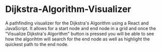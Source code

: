 # Dijkstra-Algorithm-Visualizer
A pathfinding visualizer for the Dijkstra's Algorithm using a React and JavaScript.
It allows for a start node and end node in a grid and once the "Visualize Dijkstra's Algorithm" button is pressed you will be able to see how the algorihtm will search for the end node as well as highlight the quickest path to the end node.
